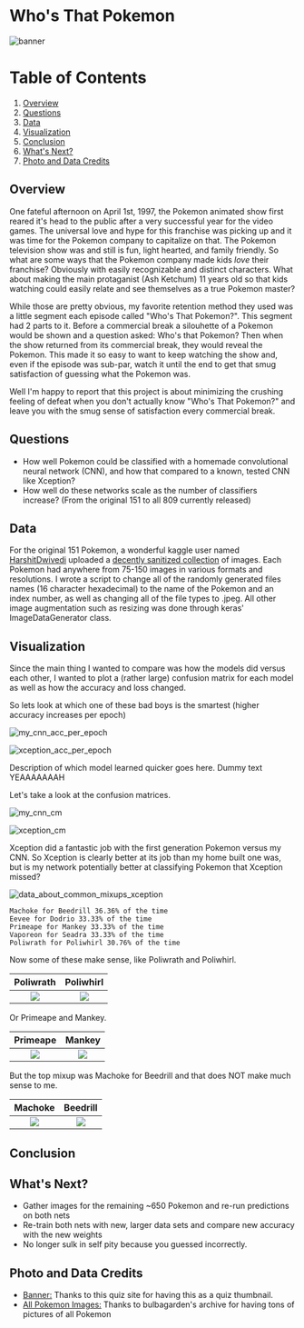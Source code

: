 # Who's That Pokemon

![banner](https://github.com/NJacobsohn/Whos_That_Pokemon/blob/master/img/whos_that_banner.jpg)

# Table of Contents
1. [Overview](#overview)
2. [Questions](#questions)
3. [Data](#cleaning)
4. [Visualization](#visualization)
5. [Conclusion](#conclusion)
6. [What's Next?](#what's-next?)
7. [Photo and Data Credits](#photo-and-data-credits)



## **Overview**
One fateful afternoon on April 1st, 1997, the Pokemon animated show first reared it's head to the public after a very successful year for the video games. The universal love and hype for this franchise was picking up and it was time for the Pokemon company to capitalize on that. The Pokemon television show was and still is fun, light hearted, and family friendly. So what are some ways that the Pokemon company made kids *love* their franchise? Obviously with easily recognizable and distinct characters. What about making the main protaganist (Ash Ketchum) 11 years old so that kids watching could easily relate and see themselves as a true Pokemon master? 

While those are pretty obvious, my favorite retention method they used was a little segment each episode called "Who's That Pokemon?". This segment had 2 parts to it. Before a commercial break a silouhette of a Pokemon would be shown and a question asked: Who's that Pokemon? Then when the show returned from its commercial break, they would reveal the Pokemon. This made it so easy to want to keep watching the show and, even if the episode was sub-par, watch it until the end to get that smug satisfaction of guessing what the Pokemon was.

Well I'm happy to report that this project is about minimizing the crushing feeling of defeat when you don't actually know "Who's That Pokemon?" and leave you with the smug sense of satisfaction every commercial break.

## **Questions**
- How well Pokemon could be classified with a homemade convolutional neural network (CNN), and how that compared to a known, tested CNN like Xception?
- How well do these networks scale as the number of classifiers increase? (From the original 151 to all 809 currently released) 

## **Data**
For the original 151 Pokemon, a wonderful kaggle user named [HarshitDwivedi](https://www.kaggle.com/thedagger) uploaded a [decently sanitized collection](https://www.kaggle.com/thedagger/pokemon-generation-one) of images. Each Pokemon had anywhere from 75-150 images in various formats and resolutions. I wrote a script to change all of the randomly generated files names (16 character hexadecimal) to the name of the Pokemon and an index number, as well as changing all of the file types to .jpeg. All other image augmentation such as resizing was done through keras' ImageDataGenerator class.

## **Visualization**
Since the main thing I wanted to compare was how the models did versus each other, I wanted to plot a (rather large) confusion matrix for each model as well as how the accuracy and loss changed. 

So lets look at which one of these bad boys is the smartest (higher accuracy increases per epoch)

![my_cnn_acc_per_epoch](linktomy_acc_per_epoch)


![xception_acc_per_epoch](linktoxception_acc_per_epoch)

Description of which model learned quicker goes here. Dummy text YEAAAAAAAH

Let's take a look at the confusion matrices.

![my_cnn_cm](https://github.com/NJacobsohn/Whos_That_Pokemon/blob/master/img/my_cnn_cm.png)


![xception_cm](linktoxception_cm)

Xception did a fantastic job with the first generation Pokemon versus my CNN.
So Xception is clearly better at its job than my home built one was, but is my network potentially better at classifying Pokemon that Xception missed?

![data_about_common_mixups_xception](link_to_mixup_data_xception)

    
    Machoke for Beedrill 36.36% of the time
    Eevee for Dodrio 33.33% of the time
    Primeape for Mankey 33.33% of the time
    Vaporeon for Seadra 33.33% of the time
    Poliwrath for Poliwhirl 30.76% of the time
    
Now some of these make sense, like Poliwrath and Poliwhirl.


Poliwrath                  |  Poliwhirl
:-------------------------:|:-------------------------:
![](https://github.com/NJacobsohn/Whos_That_Pokemon/blob/master/img/poliwrath.png)  |  ![](https://github.com/NJacobsohn/Whos_That_Pokemon/blob/master/img/poliwhirl.png)


Or Primeape and Mankey.


Primeape                  |  Mankey
:-------------------------:|:-------------------------:
![](https://github.com/NJacobsohn/Whos_That_Pokemon/blob/master/img/primeape.png)  |  ![](https://github.com/NJacobsohn/Whos_That_Pokemon/blob/master/img/mankey.png)

But the top mixup was Machoke for Beedrill and that does NOT make much sense to me.

Machoke                    |  Beedrill
:-------------------------:|:-------------------------:
![](https://github.com/NJacobsohn/Whos_That_Pokemon/blob/master/img/machoke.png)  |  ![](https://github.com/NJacobsohn/Whos_That_Pokemon/blob/master/img/beedrill.png)

## **Conclusion**

## **What's Next?**
- Gather images for the remaining ~650 Pokemon and re-run predictions on both nets
- Re-train both nets with new, larger data sets and compare new accuracy with the new weights
- No longer sulk in self pity because you guessed incorrectly.

## **Photo and Data Credits**

- [Banner:](https://www.sporcle.com/games/Chenchilla/silhouettes) Thanks to this quiz site for having this as a quiz thumbnail.
- [All Pokemon Images:](https://archives.bulbagarden.net/wiki/) Thanks to bulbagarden's archive for having tons of pictures of all Pokemon
